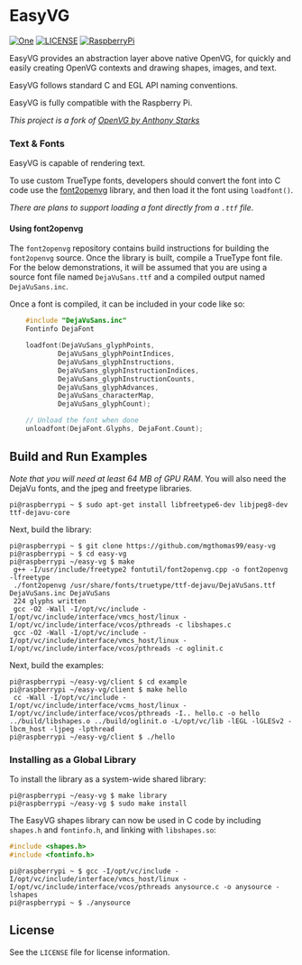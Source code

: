 [header-image]: https://raw.githubusercontent.com/mgthomas99/easy-vg/develop/.github/assets/raspi-spiral.png
[git-repository-url]: https://github.com/mgthomas99/openvg
[license-shield-url]: https://img.shields.io/github/license/mgthomas99/easy-vg.svg?style=flat-square
[license-url]: https://github.com/mgthomas99/openvg/blob/master/LICENSE
[raspberry-pi-shield-url]: https://img.shields.io/badge/raspberry%20pi-compatible-C5194A.svg?style=flat-square
[raspberry-pi-url]: https://www.raspberrypi.org/

# EasyVG

[![One][header-image]][git-repository-url]
[![LICENSE][license-shield-url]][license-url]
[![RaspberryPi][raspberry-pi-shield-url]][raspberry-pi-url]

EasyVG provides an abstraction layer above native OpenVG, for quickly and easily
creating OpenVG contexts and drawing shapes, images, and text.

EasyVG follows standard C and EGL API naming conventions.

EasyVG is fully compatible with the Raspberry Pi.

*This project is a fork of [OpenVG by Anthony Starks <ajstarks>](https://github.com/ajstarks/openvg)*

### Text & Fonts

EasyVG is capable of rendering text.

To use custom TrueType fonts, developers should convert the font into C code use
the [font2openvg](https://github.com/mgthomas99/font2openvg) library, and then
load it the font using `loadfont()`.

*There are plans to support loading a font directly from a `.ttf` file*.

#### Using font2openvg

The `font2openvg` repository contains build instructions for building the
`font2openvg` source. Once the library is built, compile a TrueType font file.
For the below demonstrations, it will be assumed that you are using a source
font file named `DejaVuSans.ttf` and a compiled output named `DejaVuSans.inc`.

Once a font is compiled, it can be included in your code like so:

```c
    #include "DejaVuSans.inc"
    Fontinfo DejaFont

    loadfont(DejaVuSans_glyphPoints,
            DejaVuSans_glyphPointIndices,
            DejaVuSans_glyphInstructions,
            DejaVuSans_glyphInstructionIndices,
            DejaVuSans_glyphInstructionCounts,
            DejaVuSans_glyphAdvances,
            DejaVuSans_characterMap,
            DejaVuSans_glyphCount);

    // Unload the font when done
    unloadfont(DejaFont.Glyphs, DejaFont.Count);
```

## Build and Run Examples

*Note that you will need at least 64 MB of GPU RAM*. You will also need the
DejaVu fonts, and the jpeg and freetype libraries.

```shell
pi@raspberrypi ~ $ sudo apt-get install libfreetype6-dev libjpeg8-dev ttf-dejavu-core
```

Next, build the library:

```shell
pi@raspberrypi ~ $ git clone https://github.com/mgthomas99/easy-vg
pi@raspberrypi ~ $ cd easy-vg
pi@raspberrypi ~/easy-vg $ make
 g++ -I/usr/include/freetype2 fontutil/font2openvg.cpp -o font2openvg -lfreetype
 ./font2openvg /usr/share/fonts/truetype/ttf-dejavu/DejaVuSans.ttf DejaVuSans.inc DejaVuSans
 224 glyphs written
 gcc -O2 -Wall -I/opt/vc/include -I/opt/vc/include/interface/vmcs_host/linux -I/opt/vc/include/interface/vcos/pthreads -c libshapes.c
 gcc -O2 -Wall -I/opt/vc/include -I/opt/vc/include/interface/vmcs_host/linux -I/opt/vc/include/interface/vcos/pthreads -c oglinit.c
```

Next, build the examples:

```shell
pi@raspberrypi ~/easy-vg/client $ cd example
pi@raspberrypi ~/easy-vg/client $ make hello
 cc -Wall -I/opt/vc/include -I/opt/vc/include/interface/vcms_host/linux -I/opt/vc/include/interface/vcos/pthreads -I.. hello.c -o hello ../build/libshapes.o ../build/oglinit.o -L/opt/vc/lib -lEGL -lGLESv2 -lbcm_host -ljpeg -lpthread
pi@raspberrypi ~/easy-vg/client $ ./hello
```

### Installing as a Global Library

To install the library as a system-wide shared library:

```shell
pi@raspberrypi ~/easy-vg $ make library
pi@raspberrypi ~/easy-vg $ sudo make install
```

The EasyVG shapes library can now be used in C code by including `shapes.h` and
`fontinfo.h`, and linking with `libshapes.so`:

```c
#include <shapes.h>
#include <fontinfo.h>
```

```shell
pi@raspberrypi ~ $ gcc -I/opt/vc/include -I/opt/vc/include/interface/vmcs_host/linux -I/opt/vc/include/interface/vcos/pthreads anysource.c -o anysource -lshapes
pi@raspberrypi ~ $ ./anysource
```

## License

See the `LICENSE` file for license information.
